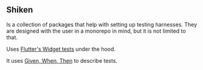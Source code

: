 ## Shiken

Is a collection of packages that help with setting up testing harnesses.  They are designed with the user in a monorepo in mind, but it is not limited to that.  

Uses [Flutter's Widget tests](https://docs.flutter.dev/cookbook/testing/widget/introduction) under the hood.

It uses [Given, When, Then](https://en.wikipedia.org/wiki/Given-When-Then) to describe tests.  

